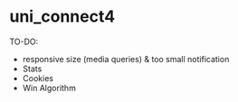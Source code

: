 # uni_connect4

TO-DO:
- responsive size (media queries) & too small notification
- Stats
- Cookies
- Win Algorithm
